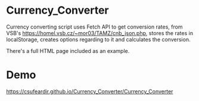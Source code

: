 # Currency_Converter

Currency converting script uses Fetch API to get conversion rates, from VSB's https://homel.vsb.cz/~mor03/TAMZ/cnb_json.php, stores the rates in localStorage, creates options regarding to it and calculates the conversion. 

There's a full HTML page included as an example.

# Demo
https://csufeardir.github.io/Currency_Converter/Currency_Converter
